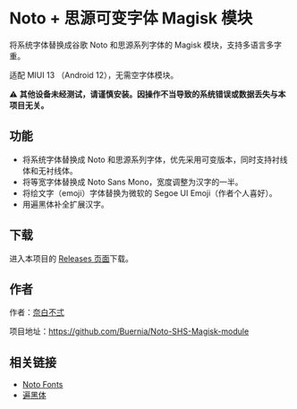 # Noto + 思源可变字体 Magisk 模块

将系统字体替换成谷歌 Noto 和思源系列字体的 Magisk 模块，支持多语言多字重。

适配 MIUI 13 （Android 12），无需空字体模块。

⚠️ **其他设备未经测试，请谨慎安装。因操作不当导致的系统错误或数据丢失与本项目无关。**

## 功能

* 将系统字体替换成 Noto 和思源系列字体，优先采用可变版本，同时支持衬线体和无衬线体。
* 将等宽字体替换成 Noto Sans Mono，宽度调整为汉字的一半。
* 将绘文字（emoji）字体替换为微软的 Segoe UI Emoji（作者个人喜好）。
* 用遍黑体补全扩展汉字。

## 下载
进入本项目的 [Releases 页面](https://github.com/Buernia/Noto-SHS-Magisk-module/releases)下载。

## 作者

作者：[奈白不弍](https://github.com/Buernia)

项目地址：https://github.com/Buernia/Noto-SHS-Magisk-module

## 相关链接

* [Noto Fonts](https://github.com/notofonts)
* [遍黑体](https://github.com/Fitzgerald-Porthmouth-Koenigsegg/Plangothic)